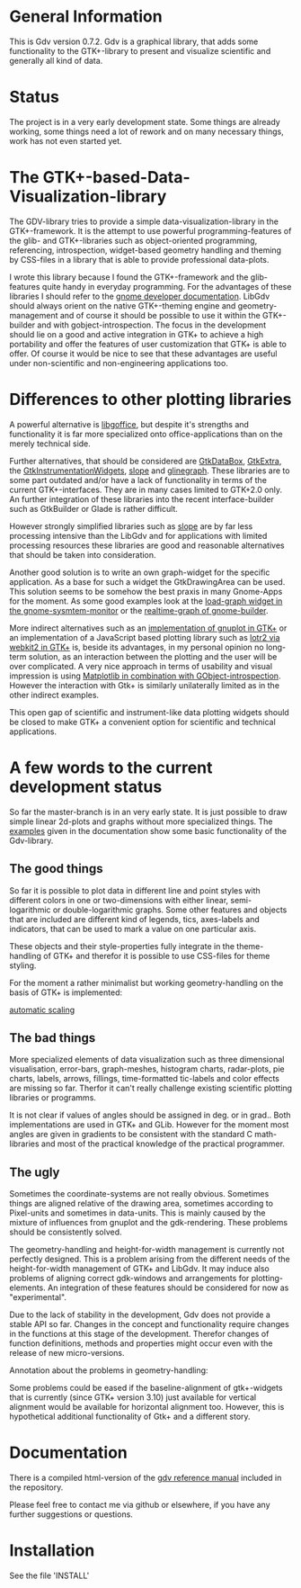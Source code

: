 General Information
===================

This is Gdv version 0.7.2. Gdv is a graphical library, that adds some functionality to the GTK+-library to present and visualize scientific and generally all kind of data.

Status
======

The project is in a very early development state. Some things are already working, some things need a lot of rework and on many necessary things, work has not even started yet.

The GTK+-based-Data-Visualization-library
=========================================

The GDV-library tries to provide a simple data-visualization-library in the GTK+-framework. It is the attempt to use powerful programming-features of the glib- and GTK+-libraries such as object-oriented programming, referencing, introspection, widget-based geometry handling and theming by CSS-files in a library that is able to provide professional data-plots.

I wrote this library because I found the GTK+-framework and the glib-features quite handy in everyday programming. For the advantages of these libraries I should refer to the [gnome developer documentation](https://developer.gnome.org/). LibGdv should always orient on the native GTK+-theming engine and geometry-management and of course it should be possible to use it within the GTK+-builder and with gobject-introspection. The focus in the development should lie on a good and active integration in GTK+ to achieve a high portability and offer the features of user customization that GTK+ is able to offer. Of course it would be nice to see that these advantages are useful under non-scientific and non-engineering applications too.

Differences to other plotting libraries
=======================================

A powerful alternative is [libgoffice](https://github.com/GNOME/goffice), but despite it's strengths and functionality it is far more specialized onto office-applications than on the merely technical side.

Further alternatives, that should be considered are [GtkDataBox](https://sourceforge.net/projects/gtkdatabox/), [GtkExtra](http://gtkextra.sourceforge.net/cms/), the [GtkInstrumentationWidgets](https://sourceforge.net/projects/giw/), [slope](https://github.com/elvismt/slope) and [glinegraph](https://sourceforge.net/projects/gapcmon/files/). These libraries are to some part outdated and/or have a lack of functionality in terms of the current GTK+-interfaces. They are in many cases limited to GTK+2.0 only. An further integration of these libraries into the recent interface-builder such as GtkBuilder or Glade is rather difficult.

However strongly simplified libraries such as [slope](https://github.com/elvismt/slope) are by far less processing intensive than the LibGdv and for applications with limited processing resources these libraries are good and reasonable alternatives that should be taken into consideration.

Another good solution is to write an own graph-widget for the specific application. As a base for such a widget the GtkDrawingArea can be used. This solution seems to be somehow the best praxis in many Gnome-Apps for the moment. As some good examples look at the [load-graph widget in the gnome-sysmtem-monitor](https://github.com/GNOME/gnome-system-monitor/blob/master/src/load-graph.cpp) or the [realtime-graph of gnome-builder](https://git.gnome.org/browse/libdazzle/tree/src/graphing).

More indirect alternatives such as an [implementation of gnuplot in GTK+](https://github.com/joastbg/gtk-socket-gnuplot) or an implementation of a JavaScript based plotting library such as [lotr2 via webkit2 in GTK+](https://github.com/Emanuesson/ExampleFlotr2GTK) is, beside its advantages, in my personal opinion no long-term solution, as an interaction between the plotting and the user will be over complicated. A very nice approach in terms of usability and visual impression is using [Matplotlib in combination with GObject-introspection](http://gtk3-matplotlib-cookbook.readthedocs.io/en/latest/hello-plot.html#embedding-matplotlib). However the interaction with Gtk+ is similarly unilaterally limited as in the other indirect examples.

This open gap of scientific and instrument-like data plotting widgets should be closed to make GTK+ a convenient option for scientific and technical applications.

A few words to the current development status
=============================================

So far the master-branch is in an very early state. It is just possible to draw simple linear 2d-plots and graphs without more specialized things. The [examples](https://emanuesson.github.io/gdv/getting-started.html#id-1.2.3.8) given in the documentation show some basic functionality of the Gdv-library.

The good things
---------------

So far it is possible to plot data in different line and point styles with different colors in one or two-dimensions with either linear, semi-logarithmic or double-logarithmic graphs. Some other features and objects that are included are different kind of legends, tics, axes-labels and indicators, that can be used to mark a value on one particular axis.

These objects and their style-properties fully integrate in the theme-handling of GTK+ and therefor it is possible to use CSS-files for theme styling.

For the moment a rather minimalist but working geometry-handling on the basis of GTK+ is implemented:

[automatic scaling](https://github.com/Emanuesson/gdv/blob/master/add_info/promo_images/optim.gif)

The bad things
--------------

More specialized elements of data visualization such as three dimensional visualisation, error-bars, graph-meshes, histogram charts, radar-plots, pie charts, labels, arrows, fillings, time-formatted tic-labels and color effects are missing so far. Therfor it can't really challenge existing scientific plotting libraries or programms.

It is not clear if values of angles should be assigned in deg. or in grad.. Both implementations are used in GTK+ and GLib. However for the moment most angles are given in gradients to be consistent with the standard C math-libraries and most of the practical knowledge of the practical programmer.

The ugly
--------

Sometimes the coordinate-systems are not really obvious. Sometimes things are aligned relative of the drawing area, sometimes according to Pixel-units and sometimes in data-units. This is mainly caused by the mixture of influences from gnuplot and the gdk-rendering. These problems should be consistently solved.

The geometry-handling and height-for-width management is currently not perfectly designed. This is a problem arising from the different needs of the height-for-width management of GTK+ and LibGdv. It may induce also problems of aligning correct gdk-windows and arrangements for plotting-elements. An integration of these features should be considered for now as "experimental".

Due to the lack of stability in the development, Gdv does not provide a stable API so far. Changes in the concept and functionality require changes in the functions at this stage of the development. Therefor changes of function definitions, methods and properties might occur even with the release of new micro-versions.

Annotation about the problems in geometry-handling:

Some problems could be eased if the baseline-alignment of gtk+-widgets that is currently (since GTK+ version 3.10) just available for vertical alignment would be available for horizontal alignment too. However, this is hypothetical additional functionality of Gtk+ and a different story.

Documentation
=============

There is a compiled html-version of the [gdv reference manual](http://emanuesson.github.io/gdv/index.html) included in the repository.

Please feel free to contact me via github or elsewhere, if you have any further suggestions or questions.

Installation
============

See the file 'INSTALL'
